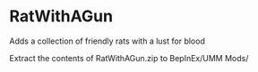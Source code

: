 # RatWithAGun
 Adds a collection of friendly rats with a lust for blood
 
Extract the contents of RatWithAGun.zip to BepInEx/UMM Mods/
